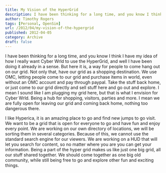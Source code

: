 ```yaml
---
title: My Vision of the HyperGrid
description: I have been thinking for a long time, and you know I think I have my idea of how I really want Cyber Wrld...
author: Timothy Rogers
tags: [Personal, OpenSim]
url: /2012/04/my-vision-of-the-hypergrid
published: 2012-04-05
category: Archive
draft: false
---
```


I have been thinking for a long time, and you know I think I have my idea of how I really want Cyber Wrld to use the HyperGrid, and well I have been doing it already in a sense. But here it is, a way for people to come hang out on our grid. Not only that, have our grid as a shopping destination. We use OMC, letting people come to our grid and purchase items in world, even without an OMC account and pay through paypal. Take the stuff back home, or just come to our grid directly and sell stuff here and go out and explore. I mean I sound like I am plugging my grid here, but that is what I envision for Cyber Wrld. Being a hub for shopping, visitors, parties and more. I mean we are fully open for leaving our grid and coming back home, nothing too dangerous there.

I like Hyperica, it is an amazing place to go and find new jumps to go visit. We want to be a grid that is open for everyone to go and have fun and enjoy every point. We are working on our own directory of locations, we will be sorting them in several categories. Because of this, we cannot use the standard search engine for our viewers. We are working on a HUD that will let you search for content, so no matter where you are you can get your information. Being a part of the hyper grid makes us like just one big grid, all our stuff shared together. We should come together as one big old community, while still being free to go and explore other fun and exciting things.
